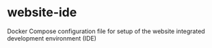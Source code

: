 # website-ide
Docker Compose configuration file for setup of the website integrated development environment (IDE)
